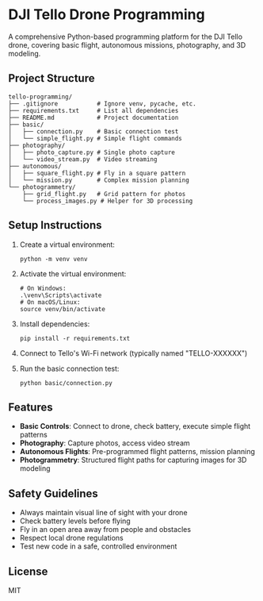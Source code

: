 # DJI Tello Drone Programming

A comprehensive Python-based programming platform for the DJI Tello drone, covering basic flight, autonomous missions, photography, and 3D modeling.

## Project Structure

```
tello-programming/
├── .gitignore           # Ignore venv, pycache, etc.
├── requirements.txt     # List all dependencies
├── README.md            # Project documentation
├── basic/
│   ├── connection.py    # Basic connection test
│   └── simple_flight.py # Simple flight commands
├── photography/
│   ├── photo_capture.py # Single photo capture
│   └── video_stream.py  # Video streaming
├── autonomous/
│   ├── square_flight.py # Fly in a square pattern
│   └── mission.py       # Complex mission planning
└── photogrammetry/
    ├── grid_flight.py   # Grid pattern for photos
    └── process_images.py # Helper for 3D processing
```

## Setup Instructions

1. Create a virtual environment:
   ```
   python -m venv venv
   ```

2. Activate the virtual environment:
   ```
   # On Windows:
   .\venv\Scripts\activate
   # On macOS/Linux:
   source venv/bin/activate
   ```

3. Install dependencies:
   ```
   pip install -r requirements.txt
   ```

4. Connect to Tello's Wi-Fi network (typically named "TELLO-XXXXXX")

5. Run the basic connection test:
   ```
   python basic/connection.py
   ```

## Features

- **Basic Controls**: Connect to drone, check battery, execute simple flight patterns
- **Photography**: Capture photos, access video stream
- **Autonomous Flights**: Pre-programmed flight patterns, mission planning
- **Photogrammetry**: Structured flight paths for capturing images for 3D modeling

## Safety Guidelines

- Always maintain visual line of sight with your drone
- Check battery levels before flying
- Fly in an open area away from people and obstacles
- Respect local drone regulations
- Test new code in a safe, controlled environment

## License

MIT 